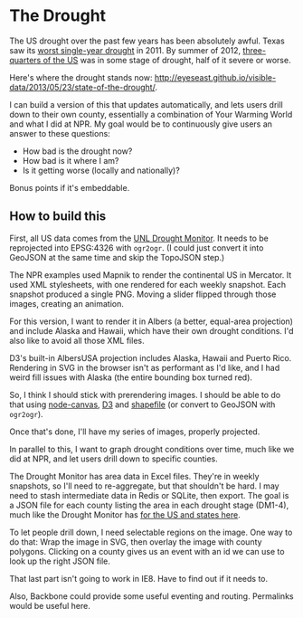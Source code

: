 The Drought
===========

The US drought over the past few years has been absolutely awful. Texas saw its [worst single-year drought][tx] in 2011. By summer of 2012, [three-quarters of the US][us] was in some stage of drought, half of it severe or worse.

Here's where the drought stands now: http://eyeseast.github.io/visible-data/2013/05/23/state-of-the-drought/.

I can build a version of this that updates automatically, and lets users drill down to their own county, essentially a combination of Your Warming World and what I did at NPR. My goal would be to continuously give users an answer to these questions:

 - How bad is the drought now?
 - How bad is it where I am?
 - Is it getting worse (locally and nationally)?

Bonus points if it's embeddable.

 [tx]: http://stateimpact.npr.org/texas/drought/
 [us]: http://www.npr.org/2012/07/18/156989764/interactive-mapping-the-u-s-drought


How to build this
-----------------

First, all US data comes from the [UNL Drought Monitor](http://droughtmonitor.unl.edu/dmshps_archive.htm). It needs to be reprojected into EPSG:4326 with `ogr2ogr`. (I could just convert it into GeoJSON at the same time and skip the TopoJSON step.)

The NPR examples used Mapnik to render the continental US in Mercator. It used XML stylesheets, with one rendered for each weekly snapshot. Each snapshot produced a single PNG. Moving a slider flipped through those images, creating an animation.

For this version, I want to render it in Albers (a better, equal-area projection) and include Alaska and Hawaii, which have their own drought conditions. I'd also like to avoid all those XML files.

D3's built-in AlbersUSA projection includes Alaska, Hawaii and Puerto Rico. Rendering in SVG in the browser isn't as performant as I'd like, and I had weird fill issues with Alaska (the entire bounding box turned red).

So, I think I should stick with prerendering images. I should be able to do that using [node-canvas](https://github.com/LearnBoost/node-canvas), [D3](http://d3js.org/) and [shapefile](https://github.com/mbostock/shapefile) (or convert to GeoJSON with `ogr2ogr`).

Once that's done, I'll have my series of images, properly projected.

In parallel to this, I want to graph drought conditions over time, much like we did at NPR, and let users drill down to specific counties.

The Drought Monitor has area data in Excel files. They're in weekly snapshots, so I'll need to re-aggregate, but that shouldn't be hard. I may need to stash intermediate data in Redis or SQLite, then export. The goal is a JSON file for each county listing the area in each drought stage (DM1-4), much like the Drought Monitor has [for the US and states here](http://droughtmonitor.unl.edu/dmtabs_archive.htm).

To let people drill down, I need selectable regions on the image. One way to do that: Wrap the image in SVG, then overlay the image with county polygons. Clicking on a county gives us an event with an id we can use to look up the right JSON file.

That last part isn't going to work in IE8. Have to find out if it needs to.

Also, Backbone could provide some useful eventing and routing. Permalinks would be useful here.

